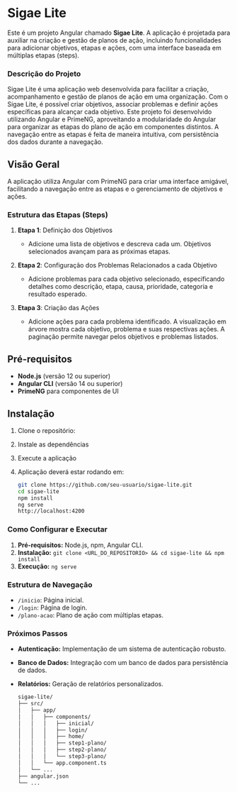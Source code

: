 # Sigae Lite

Este é um projeto Angular chamado **Sigae Lite**. A aplicação é projetada para auxiliar na criação e gestão de planos de ação, incluindo funcionalidades para adicionar objetivos, etapas e ações, com uma interface baseada em múltiplas etapas (steps).

### Descrição do Projeto
Sigae Lite é uma aplicação web desenvolvida para facilitar a criação, acompanhamento e gestão de planos de ação em uma organização. Com o Sigae Lite, é possível criar objetivos, associar problemas e definir ações específicas para alcançar cada objetivo. 
Este projeto foi desenvolvido utilizando Angular e PrimeNG, aproveitando a modularidade do Angular para organizar as etapas do plano de ação em componentes distintos. A navegação entre as etapas é feita de maneira intuitiva, com persistência dos dados durante a navegação.

## Visão Geral

A aplicação utiliza Angular com PrimeNG para criar uma interface amigável, facilitando a navegação entre as etapas e o gerenciamento de objetivos e ações.

### Estrutura das Etapas (Steps)

1. **Etapa 1**: Definição dos Objetivos
   - Adicione uma lista de objetivos e descreva cada um. Objetivos selecionados avançam para as próximas etapas.

2. **Etapa 2**: Configuração dos Problemas Relacionados a cada Objetivo
   - Adicione problemas para cada objetivo selecionado, especificando detalhes como descrição, etapa, causa, prioridade, categoria e resultado esperado.

3. **Etapa 3**: Criação das Ações
   - Adicione ações para cada problema identificado. A visualização em árvore mostra cada objetivo, problema e suas respectivas ações. A paginação permite navegar pelos objetivos e problemas listados.

## Pré-requisitos

- **Node.js** (versão 12 ou superior)
- **Angular CLI** (versão 14 ou superior)
- **PrimeNG** para componentes de UI

## Instalação

1. Clone o repositório:
2. Instale as dependências
3. Execute a aplicação
4. Aplicação deverá estar rodando em: 

   ```bash
   git clone https://github.com/seu-usuario/sigae-lite.git
   cd sigae-lite 
   npm install
   ng serve
   http://localhost:4200


### Como Configurar e Executar
1. **Pré-requisitos:** Node.js, npm, Angular CLI.
2. **Instalação:** `git clone <URL_DO_REPOSITORIO> && cd sigae-lite && npm install`
3. **Execução:** `ng serve`

### Estrutura de Navegação
* `/inicio`: Página inicial.
* `/login`: Página de login.
* `/plano-acao`: Plano de ação com múltiplas etapas.

### Próximos Passos
* **Autenticação:** Implementação de um sistema de autenticação robusto.
* **Banco de Dados:** Integração com um banco de dados para persistência de dados.
* **Relatórios:** Geração de relatórios personalizados.

    ```bash
    sigae-lite/
    ├── src/
    │   ├── app/
    │   │   ├── components/
    │   │   │   ├── inicial/
    │   │   │   ├── login/
    │   │   │   ├── home/
    │   │   │   ├── step1-plano/
    │   │   │   ├── step2-plano/
    │   │   │   └── step3-plano/
    │   │   └── app.component.ts
    │   └── ...
    ├── angular.json
    └── ...
